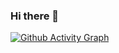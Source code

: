 ### Hi there 👋

[![Github Activity Graph](https://github-readme-activity-graph.rifqifarhansyah.repl.co/graph?username=rifqifarhansyah&theme=chartreuse-dark&)](https://github.com/ashutosh00710/github-readme-activity-graph)
<!--
**rifqifarhansyah/rifqifarhansyah** is a ✨ _special_ ✨ repository because its `README.md` (this file) appears on your GitHub profile.git 

Here are some ideas to get you started:

- 🔭 I’m currently working on ...
- 🌱 I’m currently learning ...
- 👯 I’m looking to collaborate on ...
- 🤔 I’m looking for help with ...
- 💬 Ask me about ...
- 📫 How to reach me: ...
- 😄 Pronouns: ...
- ⚡ Fun fact: ...
-->
